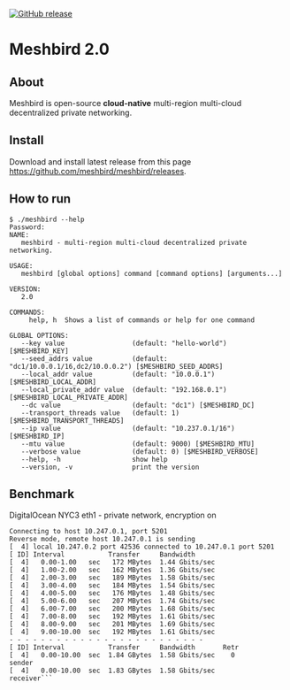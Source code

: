 [![GitHub release](https://img.shields.io/github/release/meshbird/meshbird/all.svg?style=flat-square)](https://github.com/meshbird/meshbird/releases)

# Meshbird 2.0

## About

Meshbird is open-source **cloud-native** multi-region multi-cloud decentralized private networking.

## Install

Download and install latest release from this page https://github.com/meshbird/meshbird/releases.

## How to run

```
$ ./meshbird --help
Password:
NAME:
   meshbird - multi-region multi-cloud decentralized private networking. 

USAGE:
   meshbird [global options] command [command options] [arguments...]

VERSION:
   2.0

COMMANDS:
     help, h  Shows a list of commands or help for one command

GLOBAL OPTIONS:
   --key value                 (default: "hello-world") [$MESHBIRD_KEY]
   --seed_addrs value          (default: "dc1/10.0.0.1/16,dc2/10.0.0.2") [$MESHBIRD_SEED_ADDRS]
   --local_addr value          (default: "10.0.0.1") [$MESHBIRD_LOCAL_ADDR]
   --local_private_addr value  (default: "192.168.0.1") [$MESHBIRD_LOCAL_PRIVATE_ADDR]
   --dc value                  (default: "dc1") [$MESHBIRD_DC]
   --transport_threads value   (default: 1) [$MESHBIRD_TRANSPORT_THREADS]
   --ip value                  (default: "10.237.0.1/16") [$MESHBIRD_IP]
   --mtu value                 (default: 9000) [$MESHBIRD_MTU]
   --verbose value             (default: 0) [$MESHBIRD_VERBOSE]
   --help, -h                  show help
   --version, -v               print the version
```

## Benchmark

DigitalOcean NYC3 eth1 - private network, encryption on

```# iperf3 -P 1 -R -c 10.247.0.1                                          
Connecting to host 10.247.0.1, port 5201
Reverse mode, remote host 10.247.0.1 is sending
[  4] local 10.247.0.2 port 42536 connected to 10.247.0.1 port 5201
[ ID] Interval           Transfer     Bandwidth
[  4]   0.00-1.00   sec   172 MBytes  1.44 Gbits/sec                  
[  4]   1.00-2.00   sec   162 MBytes  1.36 Gbits/sec                  
[  4]   2.00-3.00   sec   189 MBytes  1.58 Gbits/sec                  
[  4]   3.00-4.00   sec   184 MBytes  1.54 Gbits/sec                  
[  4]   4.00-5.00   sec   176 MBytes  1.48 Gbits/sec                  
[  4]   5.00-6.00   sec   207 MBytes  1.74 Gbits/sec                  
[  4]   6.00-7.00   sec   200 MBytes  1.68 Gbits/sec                  
[  4]   7.00-8.00   sec   192 MBytes  1.61 Gbits/sec                  
[  4]   8.00-9.00   sec   201 MBytes  1.69 Gbits/sec                  
[  4]   9.00-10.00  sec   192 MBytes  1.61 Gbits/sec                  
- - - - - - - - - - - - - - - - - - - - - - - - -
[ ID] Interval           Transfer     Bandwidth       Retr
[  4]   0.00-10.00  sec  1.84 GBytes  1.58 Gbits/sec    0             sender
[  4]   0.00-10.00  sec  1.83 GBytes  1.58 Gbits/sec                  receiver```
